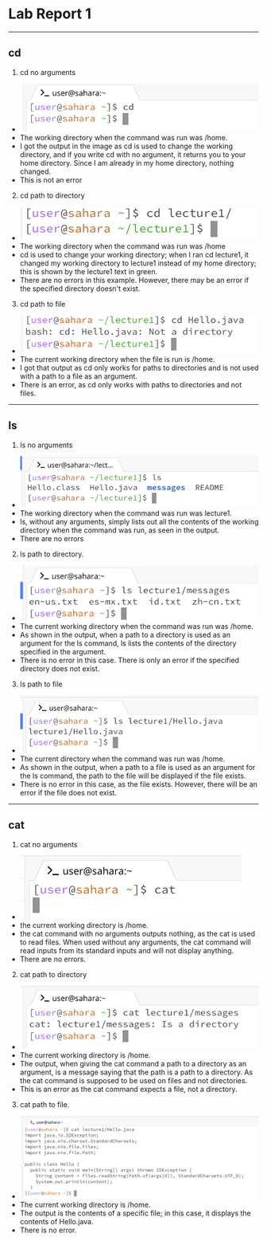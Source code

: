 # Lab Report 1
---
## cd
1. cd no arguments
* ![Image](cdnothing.png)
* The working directory when the command was run was /home.
* I got the output in the image as cd is used to change the working directory, and if you write cd with no argument, it returns you to your home directory. Since I am already in my home directory, nothing changed.
* This is not an error

2. cd path to directory
* ![Image](cddirectory.png)
* The working directory when the command was run was /home
* cd is used to change your working directory; when I ran cd lecture1, it changed my working directory to lecture1 instead of my home directory; this is shown by the lecture1 text in green.
* There are no errors in this example. However, there may be an error if the specified directory doesn't exist.

3. cd path to file
* ![image](cdfile.png)
* The current working directory when the file is run is /home.
* I got that output as cd only works for paths to directories and is not used with a path to a file as an argument.
* There is an error, as cd only works with paths to directories and not files.

---
## ls
1. ls no arguments
* ![Image](lsnothing.png)
* The working directory when the command was run was lecture1.
* ls, without any arguments, simply lists out all the contents of the working directory when the command was run, as seen in the output.
* There are no errors

2. ls path to directory.
* ![Image](lsdirectory.png)
* The current working directory when the command was run was /home.
* As shown in the output, when a path to a directory is used as an argument for the ls command, ls lists the contents of the directory specified in the argument.
* There is no error in this case. There is only an error if the specified directory does not exist.

3. ls path to file
* ![Image](lsfile.png)
* The current directory when the command was run was /home.
* As shown in the output, when a path to a file is used as an argument for the ls command, the path to the file will be displayed if the file exists.
* There is no error in this case, as the file exists. However, there will be an error if the file does not exist.

---
## cat
1. cat no arguments
* ![Image](catnothing.png)
* the current working directory is /home.
* the cat command with no arguments outputs nothing, as the cat is used to read files. When used without any arguments, the cat command will read inputs from its standard inputs and will not display anything.
* There are no errors.

2. cat path to directory
* ![Image](catdirectory.png)
* The current working directory is /home.
* The output, when giving the cat command a path to a directory as an argument, is a message saying that the path is a path to a directory. As the cat command is supposed to be used on files and not directories.
* This is an error as the cat command expects a file, not a directory.

3. cat path to file.
* ![Image](catfile.png)
* The current working directory is /home.
* The output is the contents of a specific file; in this case, it displays the contents of Hello.java.
* There is no error.

